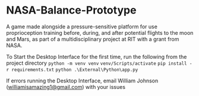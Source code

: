 # NASA-Balance-Prototype
 A game made alongside a pressure-sensitive platform for use proprioception training before, during, and after potential flights to the moon and Mars, as part of a multidisciplinary project at RIT with a grant from NASA.


To Start the Desktop Interface for the first time, run the following from the project directory
    `python -m venv venv`
    `venv/Scripts/activate`
    `pip install -r requirements.txt`
    `python .\External\Python\app.py`

If errors running the Desktop Interface, email William Johnson (williamisamazing1@gmail.com) with your issues
